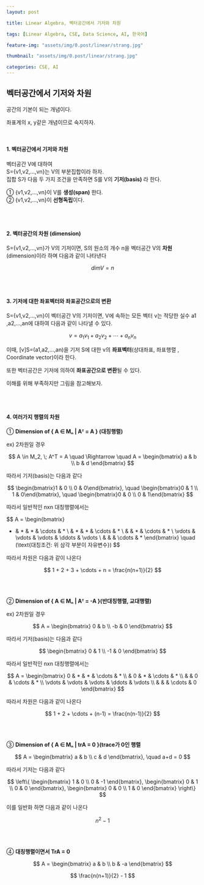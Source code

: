 ```yaml
---
layout: post

title: Linear Algebra, 벡터공간에서 기저와 차원

tags: [Linear Algebra, CSE, Data Science, AI, 한국어]

feature-img: "assets/img/0.post/linear/strang.jpg"

thumbnail: "assets/img/0.post/linear/strang.jpg"

categories: CSE, AI
---
```

## 벡터공간에서 기저와 차원

공간의 기본이 되는 개념이다. <br>

좌표계의 x, y같은 개념이므로 숙지하자. <br>

<br>

#### 1. 벡터공간에서 기저와 차원

벡터공간 V에 대하여 <br>S={v1​,v2​,…,vn​}는 V의 부분집합이라 하자. <br>집합 S가 다음 두 가지 조건을 만족하면 S를 V의 **기저(basis)** 라 한다. <br>

① {v1​,v2​,…,vn​}이 V를 **생성(span)** 한다. <br>② {v1​,v2​,…,vn​}이 **선형독립**이다.

<br>

<br>

#### 2. 벡터공간의 차원 (dimension)

S={v1​,v2​,…,vn​}가 V의 기저이면, S의 원소의 개수 n을 벡터공간 V의 **차원**(dimension)이라 하며 다음과 같이 나타낸다

$$
dimV=n
$$

<br>

<br>

#### 3. 기저에 대한 좌표벡터와 좌표공간으로의 변환

S={v1​,v2​,…,vn​}이 벡터공간 V의 기저이면, V에 속하는 모든 벡터 v는 적당한 실수 a1​,a2​,…,an​에 대하여 다음과 같이 나타낼 수 있다.

$$
v=a_1​v_1​+a_2​v_2​+⋯+a_n​v_n​
$$

이때, [v]S​=(a1​,a2​,…,an​)을 기저 S에 대한 v의 **좌표벡터**(상대좌표, 좌표행렬 , Coordinate vector)이라 한다. <br>

또한 벡터공간은 기저에 의하여 **좌표공간으로 변환**될 수 있다.<br>

이해를 위해 부족하지만 그림을 참고해보자.

<br>

<br>

#### 4. 여러가지 행렬의 차원

① **Dimension of { A ∈ Mₙ | Aᵀ = A } (대칭행렬)** <br>

ex) 2차원일 경우 <br>

$$
A \in M_2, \; A^T = A
\quad \Rightarrow \quad
A = \begin{bmatrix}
a & b \\
b & d
\end{bmatrix}
$$

따라서 기저(basis)는 다음과 같다

$$
\begin{bmatrix}1 & 0 \\ 0 & 0\end{bmatrix}, \quad
\begin{bmatrix}0 & 1 \\ 1 & 0\end{bmatrix}, \quad
\begin{bmatrix}0 & 0 \\ 0 & 1\end{bmatrix}
$$

따라서 일반적인 nxn 대칭행렬에서는

$$
A = \begin{bmatrix}
* & * & * & \cdots & * \\
 & * & * & \cdots & * \\
 &  & * & \cdots & * \\
\vdots & \vdots & \vdots & \ddots & \vdots \\
 &  &  & \cdots & *
\end{bmatrix}
\quad (\text{대칭조건: 위 삼각 부분이 자유변수})
$$

따라서 차원은 다음과 같이 나온다

$$
1 + 2 + 3 + \cdots + n = \frac{n(n+1)}{2}
$$

<br><br>

② **Dimension of { A ∈ Mₙ | Aᵀ = -A }(반대칭행렬, 교대행렬)** <br>

ex) 2차원일 경우 <br>

$$
A = \begin{bmatrix}
0 & b \\
-b & 0
\end{bmatrix}
$$

따라서 기저(basis)는 다음과 같다

$$
\begin{bmatrix}
0 & 1 \\
-1 & 0
\end{bmatrix}
$$

따라서 일반적인 nxn 대칭행렬에서는

$$
A = \begin{bmatrix}
0 & * & * & \cdots & * \\
 & 0 & * & \cdots & * \\
 &  & 0 & \cdots & * \\
\vdots & \vdots & \vdots & \ddots & \vdots \\
 &  &  & \cdots & 0
\end{bmatrix}
$$

따라서 차원은 다음과 같이 나온다

$$
1 + 2 + \cdots + (n-1) = \frac{n(n-1)}{2}
$$

<br>

<br>

③ **Dimension of { A ∈ Mₙ | trA = 0 }(trace가 0인 행렬** <br>

$$
A =
\begin{bmatrix}
a & b \\
c & d
\end{bmatrix}, \quad a+d = 0
$$

따라서 기저는 다음과 같다

$$
\left\{
\begin{bmatrix} 
1 & 0 \\ 0 & -1 
\end{bmatrix},
\begin{bmatrix} 
0 & 1 \\ 0 & 0 
\end{bmatrix},
\begin{bmatrix} 
0 & 0 \\ 1 & 0 
\end{bmatrix}
\right\}
$$

이를 일반화 하면 다음과 같이 나온다

$$
n^2 - 1
$$

<br>

<br>

④ **대칭행렬이면서 TrA = 0**

$$
A =
\begin{bmatrix}
a & b \\
b & -a
\end{bmatrix}
$$

$$
\frac{n(n+1)}{2} - 1
$$